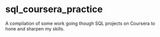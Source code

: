 # sql_coursera_practice
A compilation of some work going though SQL projects on Coursera to hone and sharpen my skills. 

